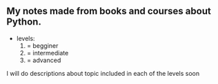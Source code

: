 ## My notes made from books and courses about Python.
- levels:
  1. = begginer
  2. = intermediate
  3. = advanced
  
I will do descriptions about topic included in each of the levels soon
